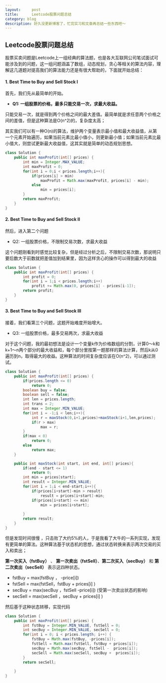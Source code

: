 ```yaml
---
layout:     post
title:      Leetcode股票问题总结
category: blog
description: 好久没更新博客了，忙完实习和文章再总结一些东西吧～
---
```


## Leetcode股票问题总结

股票买卖问题是Leetcode上一组经典的算法题，也是各大互联网公司笔试面试可能涉及到的问题，这一组问题涵盖了数组，动态规划，贪心等相关的算法内容，理解这几道题对提高我们的算法能力还是有很大帮助的，下面就开始总结：

#### 1. Best Time to Buy and Sell Stock I

首先，我们先从最简单的开始。

* **Q1: 一组股票的价格，最多只能交易一次，求最大收益。**

只能交易一次，就是得到两个价格之间的最大差值。最简单就是求任意两个价格之间的差值，但是这种算法是O(n^2)的，复杂度太高；

其实我们可以有一种O(n)的算法，维护两个变量表示最小值和最大收益值，从第一个元素开始遍历，如果当前元素比最小值小，则更新最小值；如果当前元素比最小值大，则尝试更新最大收益值，这其实就是简单的动态规划思想。

```java
class Solution {
    public int maxProfit(int[] prices) {
        int min = Integer.MAX_VALUE;
        int maxProfit = 0;
        for(int i = 0;i < prices.length;i++){
            if(prices[i] > min)
                maxProfit = Math.max(maxProfit, prices[i] - min);
            else
                min = prices[i];
        }
        return maxProfit;
    }
}
```

#### 2. Best Time to Buy and Sell Stock II

然后，进入第二个问题

* Q2: 一组股票价格，不限制交易次数，求最大收益

这个问题刚看到时感觉比较复杂，但是经过分析之后，不限制交易次数，那说明只要后数大于前数就把差值加到结果里，因为这样贪心的操作可以得到最大的收益

```java
class Solution {
    public int maxProfit(int[] prices) {
        int profit = 0;
        for(int i = 1;i < prices.length;i++)
            profit += Math.max(0, prices[i] - prices[i-1]);
        return profit;
    }
}
```

#### 3. Best Time to Buy and Sell Stock III

接着，我们看第三个问题，这题开始难度开始增大。

* Q3: 一组股票价格，最多交易两次，求最大收益

对于这个问题，我的最初想法是设计一个变量k作为价格数组的分割，计算0～k和k+1～n两个部分的最大收益和，每个部分里按第一题那样的算法计算，然后k从0遍历到n，取得最大的收益。这种算法的时间复杂度应该在O(n^2)，可以通过测试。

```java
class Solution {
    public int maxProfit(int[] prices) {
        if(prices.length <= 0)
            return 0;
        boolean buy = false;
        boolean sell = false;
        int len = prices.length;
        int trans = 2;
        int max = Integer.MIN_VALUE;
        for(int i = -1;i < len;i++){
            int r = maxStock(0,i+1,prices)+maxStock(i+1,len,prices);
            if(r > max)
                max = r;
        }
        if(max < 0)
            return 0;
        else
            return max;
    }

    public int maxStock(int start, int end, int[] prices){
        if(end - start <= 1)
            return 0;
        int min = prices[start];
        int result = Integer.MIN_VALUE;
        for(int i = 1;i < end-start;i++){
            if(prices[i+start]-min > result)
                result = prices[i+start]-min;
            if(prices[i+start] <= min)
                min = prices[i+start];
            
        }
        return result;
    }
}
```

但是发现时间很慢 ，只击败了大约5%的人，于是我看了大牛的一系列实现，发现有更简单的算法。这种算法基于状态机的思想，通过状态转换来表示两次交易的买入和卖出；

**第一次买入（fstBuy）** 、 **第一次卖出（fstSell）**、**第二次买入（secBuy）** 和 **第二次卖出（secSell）** 表示这四种状态。

* fstBuy = max(fstBuy ， -price[i])
* fstSell = max(fstSell，fstBuy + prices[i] )
* secBuy = max(secBuy ，fstSell -price[i]) (受第一次卖出状态的影响)
* secSell = max(secSell ，secBuy + prices[i] )

然后基于这种状态转移，实现代码

```java
class Solution {
    public int maxProfit(int[] prices) {
        int fstBuy = Integer.MIN_VALUE, fstSell = 0;
        int secBuy = Integer.MIN_VALUE, secSell = 0;
        for(int i = 0; i < prices.length; i++) {
            fstBuy = Math.max(fstBuy, -prices[i]);
            fstSell = Math.max(fstSell, fstBuy + prices[i]);
            secBuy = Math.max(secBuy, fstSell -  prices[i]);
            secSell = Math.max(secSell, secBuy +  prices[i]); 
        }
        return secSell;
        
    }
}
```



